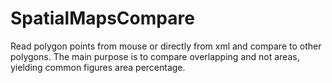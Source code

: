# SpatialMapsCompare

Read polygon points from mouse or directly from xml and compare to other polygons. 
The main purpose is to compare overlapping and not areas, yielding common figures area percentage.
